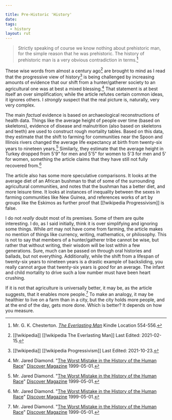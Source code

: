 ```yaml
---

title: Pre-Historic 'History'
date: 
tags:
  - history
layout: rut
---
```



> Strictly speaking of course we know nothing about prehistoric man, for the
> simple reason that he was prehistoric. The history of prehistoric man is a
> very obvious contradiction in terms.[^211027-1]

These wise words from almost a century ago[^211027-2] are brought to mind as I
read that the progressive view of history[^211027-3] is being challenged by
increasing amounts of evidence that our shift from a hunter/gatherer society to
an agricultural one was at best a mixed blessing.[^211027-4]  That statement is
at best itself an over simplification; while the article refutes certain common
ideas, it ignores others.  I *strongly* suspect that the real picture is,
naturally, very very complex. 

The main *factual* evidence is based on archaeological reconstructions of health
data.  Things like the average height of people over time (based on skeletons),
evidence of disease and malnutrition (also based on skeletons and teeth) are used
to construct rough mortality tables.  Based on this data, they estimate that the
shift to farming for communities near the Spoon and Illinois rivers changed the
average life expectancy at birth from twenty-six years to nineteen
years.[^211027-5]  Similarly, they estimate that the average height in Turkey
dropped from 5'9" for men and 5'5" for women to 5'3 for men and 5' for women,
something the article claims that they have still not fully recovered
from.[^211027-6]

The article also has some more speculative comparisons.  It looks at the average
diet of an African bushman to that of some of the surrounding agricultural
communities, and notes that the bushman has a better diet, and more leisure
time.  It looks at instances of inequality between the sexes in farming
communities like New Guinea, and references works of art by groups like the
Eskimos as further proof that [[!wikipedia Progressivism]] is false.  

I do not *really* doubt most of its premises.  Some of them are quite
interesting.  I do, as I said initially, think it is over simplifying and
ignoring some things.  While *art* may not have come from farming, the article
makes no mention of things like currency, writing, mathematics, or philosophy.
This is not to say that members of a hunter/gatherer tribe cannot be wise, but
rather that without writing, their wisdom will be lost within a few generations.
Sure, much can be passed on through oral histories and ballads, but not
everything.  Additionally, while the shift from a lifespan of twenty-six years
to nineteen years is a drastic example of backsliding, you really cannot argue
that twenty-six years is *good* for an average.  The infant and child mortality
to drive such a low number must have been heart crushing.  

If it is not that agriculture is universally better, it may be, as the article
suggests, that it enables more people.[^211027-7]  To make an analogy, it may be
healthier to live on a farm than in a city, but the city holds more people, and
at the end of the day, gets more done.  Which is better?  It depends on how you
measure. 

[^211027-7]: Mr. Jared Diamond.
    "[The Worst Mistake in the History of the Human Race][DMWMiH4]"
    [Discover Magazine](https://www.discovermagazine.com/) 1999-05-01.

[^211027-6]: Mr. Jared Diamond.
    "[The Worst Mistake in the History of the Human Race][DMWMiH3]"
    [Discover Magazine](https://www.discovermagazine.com/) 1999-05-01.

[^211027-5]: Mr. Jared Diamond.
    "[The Worst Mistake in the History of the Human Race][DMWMiH2]"
    [Discover Magazine](https://www.discovermagazine.com/) 1999-05-01.

[^211027-4]: Mr. Jared Diamond.
    "[The Worst Mistake in the History of the Human Race][DMWMiH1]"
    [Discover Magazine](https://www.discovermagazine.com/) 1999-05-01.

[DMWMiH4]: https://www.discovermagazine.com/planet-earth/the-worst-mistake-in-the-history-of-the-human-race

[DMWMiH3]: https://www.discovermagazine.com/planet-earth/the-worst-mistake-in-the-history-of-the-human-race

[DMWMiH2]: https://www.discovermagazine.com/planet-earth/the-worst-mistake-in-the-history-of-the-human-race

[DMWMiH1]: https://www.discovermagazine.com/planet-earth/the-worst-mistake-in-the-history-of-the-human-race

[^211027-3]: [[!wikipedia]]
    [[!wikipedia Progressivism]]
    Last Edited: 2021-10-23.

[^211027-2]: [[!wikipedia]]
    [[!wikipedia The Everlasting Man]]
    Last Edited: 2021-02-15. 

[^211027-1]: Mr. G. K. Chesterton. 
    _[The Everlasting Man](https://www.gutenberg.org/ebooks/65688)_
    Kindle Location 554-556.  

